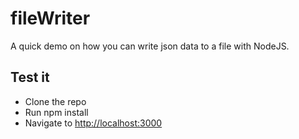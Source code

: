 # fileWriter
A quick demo on how you can write json data to a file with NodeJS.

<h2>Test it</h2>
<ul>
  <li>Clone the repo</li>
  <li>Run npm install</li>
  <li>Navigate to <a href='http://localhost:3000'>http://localhost:3000</a></li>
</ul>
